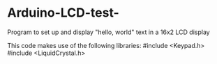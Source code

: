 # Arduino-LCD-test-
Program to set up and display "hello, world" text in a 16x2 LCD display 


This code makes use of the following libraries:
#include <Keypad.h>
#include <LiquidCrystal.h>

